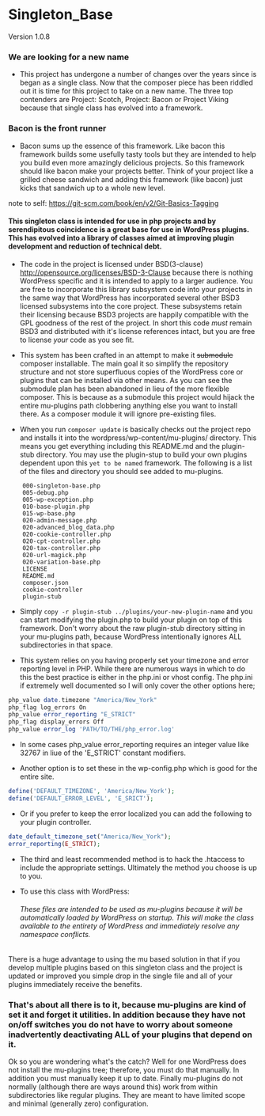 # Singleton_Base

Version 1.0.8

### We are looking for a new name

- This project has undergone a number of changes over the years since is began as a single class. Now that the composer piece has been riddled out it is time for this project to take on a new name. The three top contenders are Project: Scotch, Project: Bacon or Project Viking because that single class has evolved into a framework.

### Bacon is the front runner

- Bacon sums up the essence of this framework. Like bacon this framework builds some usefully tasty tools but they are intended to help you build even more amazingly delicious projects. So this framework should like bacon make your projects better. Think of your project like a grilled cheese sandwich and adding this framework (like bacon) just kicks that sandwich up to a whole new level.

note to self: https://git-scm.com/book/en/v2/Git-Basics-Tagging

#### This singleton class is intended for use in php projects and by serendipitous coincidence is a great base for use in WordPress plugins. This has evolved into a library of classes aimed at improving plugin development and reduction of technical debt.

- The code in the project is licensed under BSD(3-clause) http://opensource.org/licenses/BSD-3-Clause because there is nothing WordPress specific and it is intended to apply to a larger audience. You are free to incorporate this library subsystem code into your projects in the same way that WordPress has incorporated several other BSD3 licensed subsystems into the core project. These subsystems retain their licensing because BSD3 projects are happily compatible with the GPL goodness of the rest of the project. In short this code *must* remain BSD3 and distributed with it's license references intact, but you are free to license *your* code as you see fit.

- This system has been crafted in an attempt to make it ~~submodule~~ composer installable. The main goal it so simplify the repository structure and not store superfluous copies of the WordPress core or plugins that can be installed via other means. As you can see the submodule plan has been abandoned in lieu of the more flexible composer. This is because as a submodule this project would hijack the entire mu-plugins path clobbering anything else you want to install there. As a composer module it will ignore pre-existing files.

- When you run `composer update` is basically checks out the project repo and installs it into the wordpress/wp-content/mu-plugins/ directory. This means you get everything including this README.md and the plugin-stub directory. You may use the plugin-stup to build your own plugins dependent upon this `yet to be named` framework. The following is a list of the files and directory you should see added to mu-plugins.

```
	000-singleton-base.php
	005-debug.php
	005-wp-exception.php
	010-base-plugin.php
	015-wp-base.php
	020-admin-message.php
	020-advanced_blog_data.php
	020-cookie-controller.php
	020-cpt-controller.php
	020-tax-controller.php
	020-url-magick.php
	020-variation-base.php
	LICENSE
	README.md
	composer.json
	cookie-controller
	plugin-stub
```

- Simply `copy -r plugin-stub ../plugins/your-new-plugin-name` and you can start modifying the plugin.php to build your plugin on top of this framework. Don't worry about the raw plugin-stub directory sitting in your mu-plugins path, because WordPress intentionally ignores ALL subdirectories in that space.

- This system relies on you having properly set your timezone and error reporting level in PHP. While there are numerous ways in which to do this the best practice is either in the php.ini or vhost config. The php.ini if extremely well documented so I will only cover the other options here;
```php
php_value date.timezone "America/New_York"
php_flag log_errors On
php_value error_reporting "E_STRICT"
php_flag display_errors Off
php_value error_log 'PATH/TO/THE/php_error.log'
```
- In some cases php_value error_reporting requires an integer value like 32767 in liue of the 'E_STRICT' constant modifiers.

- Another option is to set these in the wp-config.php which is good for the entire site.
```php
define('DEFAULT_TIMEZONE', 'America/New_York');
define('DEFAULT_ERROR_LEVEL', 'E_SRICT');
```
- Or if you prefer to keep the error localized you can add the following to your plugin controller.
```php
date_default_timezone_set("America/New_York");
error_reporting(E_STRICT);
```
- The third and least recommended method is to hack the .htaccess to include the appropriate settings. Ultimately the method you choose is up to you.

- To use this class with WordPress:

    ###### These files are intended to be used as mu-plugins because it will be automatically loaded by WordPress on startup. This will make the class available to the entirety of WordPress and immediately resolve any namespace conflicts.

There is a huge advantage to using the mu based solution in that if you develop multiple plugins based on this singleton class and the project is updated or improved you simple drop in the single file and all of your plugins immediately receive the benefits.

### That's about all there is to it, because mu-plugins are kind of set it and forget it utilities. In addition because they have not on/off switches you do not have to worry about someone inadvertently deactivating ALL of your plugins that depend on it.

 Ok so you are wondering what's the catch? Well for one WordPress does not install the mu-plugins tree; therefore, you must do that manually. In addition you must manually keep it up to date. Finally mu-plugins do not normally (although there are ways around this) work from within subdirectories like regular plugins. They are meant to have limited scope and minimal (generally zero) configuration.
